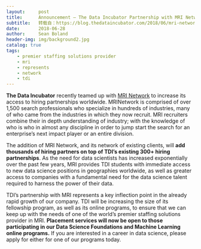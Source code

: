```yaml
---
layout:     post
title:      Announcement – The Data Incubator Partnership with MRI Network
subtitle:   转载自：https://blog.thedataincubator.com/2018/06/mri-network-announcement/
date:       2018-06-28
author:     Sean Boland
header-img: img/background2.jpg
catalog: true
tags:
    - premier staffing solutions provider
    - mri
    - represents
    - network
    - tdi
---
```


**The Data Incubator** recently teamed up with [MRI Network](http://mrinetwork.com/) to increase its access to hiring partnerships worldwide. MRINetwork is comprised of over 1,500 search professionals who specialize in hundreds of industries, many of who came from the industries in which they now recruit. MRI recruiters combine their in depth understanding of industry; with the knowledge of who is who in almost any discipline in order to jump start the search for an enterprise’s next impact player or an entire division.

The addition of MRI Network, and its network of existing clients, will **add thousands of hiring partners on top of TDI’s existing 300+ hiring partnerships**. As the need for data scientists has increased exponentially over the past few years, MRI provides TDI students with immediate access to new data science positions in geographies worldwide, as well as greater access to companies with a fundamental need for the data science talent required to harness the power of their data. 

TDI’s partnership with MRI represents a key inflection point in the already rapid growth of our company. TDI will be increasing the size of its fellowship program, as well as its online programs, to ensure that we can keep up with the needs of one of the world’s premier staffing solutions provider in MRI. **Placement services will now be open to those participating in our Data Science Foundations and Machine Learning online programs.** If you are interested in a career in data science, please apply for either for one of our programs today.
